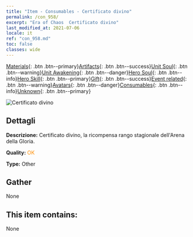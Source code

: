 ```yaml
---
title: "Item - Consumables - Certificato divino"
permalink: /con_958/
excerpt: "Era of Chaos  Certificato divino"
last_modified_at: 2021-07-06
locale: it
ref: "con_958.md"
toc: false
classes: wide
---
```

 [Materials](/ItemsIT/){: .btn .btn--primary}[Artifacts](/ItemsIT/Artifacts/){: .btn .btn--success}[Unit Soul](/ItemsIT/UnitSoul/){: .btn .btn--warning}[Unit Awakening](/ItemsIT/UnitAwakening/){: .btn .btn--danger}[Hero Soul](/ItemsIT/HeroSoul/){: .btn .btn--info}[Hero Skill](/ItemsIT/HeroSkill/){: .btn .btn--primary}[Gift](/ItemsIT/Gift/){: .btn .btn--success}[Event related](/ItemsIT/Events/){: .btn .btn--warning}[Avatars](/ItemsIT/Avatars/){: .btn .btn--danger}[Consumables](/ItemsIT/Consumables/){: .btn .btn--info}[Unknown](/ItemsIT/Unknown/){: .btn .btn--primary}

 ![Certificato divino](/images/t/i_40053.png)

## Dettagli
 **Descrizione:** Certificato divino, la ricompensa rango stagionale dell'Arena della Gloria.

 **Quality:** <span style="color: #FF8C00">OK</span>

 **Type:** Other

## Gather

  None

## This item contains:

  None

